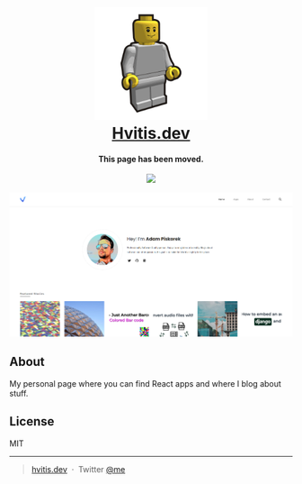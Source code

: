
<h1 align="center">
  <br>
  <a href="https://www.hvitis.dev"><img src="https://github.com/hvitis/hvitis.com/blob/main/moving_page.svg" alt="Hvitis" width="200"></a>
  <br>
  <a href="https://www.hvitis.dev">Hvitis.dev</a> 
  <br>
</h1>

<h4 align="center">This page has been moved.</h4>

<p align="center">
  <a href="https://saythanks.io/to/amitmerchant1990">
      <img src="https://img.shields.io/badge/SayThanks.io-%E2%98%BC-1EAEDB.svg">
  </a>
</p>

![screenshot](https://github.com/hvitis/hvitis.com/blob/main/home.PNG)

## About

My personal page where you can find React apps and where I blog about stuff.

## License

MIT

---

> [hvitis.dev](https://hvitis.dev) &nbsp;&middot;&nbsp;
> Twitter [@me](https://twitter.com/hvitis_)
